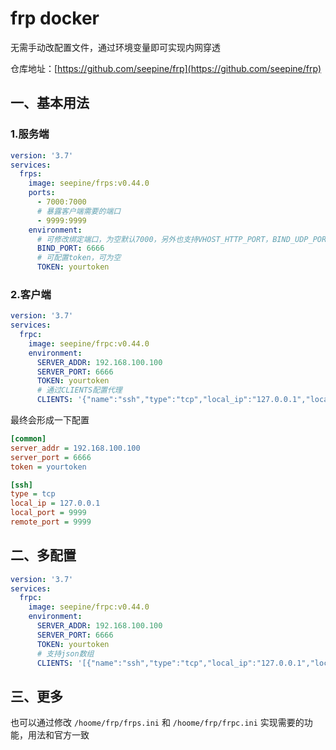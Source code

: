 # frp docker

无需手动改配置文件，通过环境变量即可实现内网穿透

仓库地址：[https://github.com/seepine/frp](https://github.com/seepine/frp)

## 一、基本用法
### 1.服务端

```yml
version: '3.7'
services:
  frps:
    image: seepine/frps:v0.44.0
    ports:
      - 7000:7000
      # 暴露客户端需要的端口
      - 9999:9999
    environment:
      # 可修改绑定端口，为空默认7000，另外也支持VHOST_HTTP_PORT，BIND_UDP_PORT，BIND_ADDR，KCP_BIND_PORT等配置
      BIND_PORT: 6666
      # 可配置token，可为空
      TOKEN: yourtoken
```

### 2.客户端

```yml
version: '3.7'
services:
  frpc:
    image: seepine/frpc:v0.44.0
    environment:
      SERVER_ADDR: 192.168.100.100
      SERVER_PORT: 6666
      TOKEN: yourtoken
      # 通过CLIENTS配置代理
      CLIENTS: '{"name":"ssh","type":"tcp","local_ip":"127.0.0.1","local_port":9999,"remote_port":9999}'
```

最终会形成一下配置

```ini
[common]
server_addr = 192.168.100.100
server_port = 6666
token = yourtoken

[ssh]
type = tcp
local_ip = 127.0.0.1
local_port = 9999
remote_port = 9999
```

## 二、多配置

```yml
version: '3.7'
services:
  frpc:
    image: seepine/frpc:v0.44.0
    environment:
      SERVER_ADDR: 192.168.100.100
      SERVER_PORT: 6666
      TOKEN: yourtoken
      # 支持json数组
      CLIENTS: '[{"name":"ssh","type":"tcp","local_ip":"127.0.0.1","local_port":9999,"remote_port":9999}]'
```

## 三、更多

也可以通过修改 `/hoome/frp/frps.ini` 和  `/hoome/frp/frpc.ini` 实现需要的功能，用法和官方一致